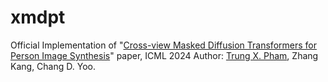 # xmdpt
Official Implementation of "[Cross-view Masked Diffusion Transformers for Person Image Synthesis](https://arxiv.org/abs/2402.01516)" paper, ICML 2024
Author: [Trung X. Pham](https://scholar.google.com/citations?user=4DkPIIAAAAAJ&hl=en), Zhang Kang, Chang D. Yoo.
